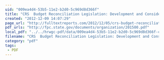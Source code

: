 ```yaml
---
uid: "009ea4d4-53b5-11e2-b2d0-5c969d8d366f"
title: "CRS  Budget Reconciliation Legislation: Development and Consideration | Full Text Reports..."
created: "2012-12-09 14:07:29"
page_url: "http://fulltextreports.com/2012/12/05/crs-budget-reconciliation-legislation-development-and-consideration/"
pdf_urls: "http://fpc.state.gov/documents/organization/201500.pdf"
local_pdf: "../../hrwgc-pdf/data/009ea4d4-53b5-11e2-b2d0-5c969d8d366f-crs-budget-reconciliation-legislation-development-and-consideration-full-text-reports.pdf"
filename: "CRS  Budget Reconciliation Legislation: Development and Consideration | Full Text Reports.html"
category: "pdf"
tags: 
 - PDF
---
```

